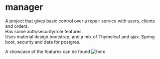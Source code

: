 # manager

A project that gives basic control over a repair service with users, clients and orders.<br>
Has some auth/security/role features.<br>
Uses material design bootstrap, and a mix of Thymeleaf and ajax. Spring boot, security and data for postgres.

A showcase of the features can be found ![here](https://imgur.com/XsWCN3T)

